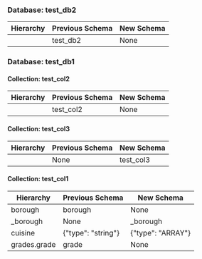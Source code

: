 
### Database: test_db2
|Hierarchy        |Previous Schema        |New Schema            |
|-----------------|-----------------------|----------------------|
|                 |test_db2               |None                  |


### Database: test_db1
#### Collection: test_col2 
|Hierarchy        |Previous Schema        |New Schema            |
|-----------------|-----------------------|----------------------|
|                 |test_col2              |None                  |

#### Collection: test_col3 
|Hierarchy        |Previous Schema        |New Schema            |
|-----------------|-----------------------|----------------------|
|                 |None                   |test_col3             |

#### Collection: test_col1 
|Hierarchy        |Previous Schema        |New Schema            |
|-----------------|-----------------------|----------------------|
|borough          |borough                |None                  |
|_borough         |None                   |_borough              |
|cuisine          |{"type": "string"}     |{"type": "ARRAY"}     |
|grades.grade     |grade                  |None                  |

